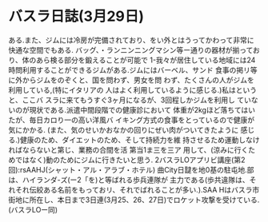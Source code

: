 # バスラ日誌(3月29日)

ある.また、ジムには冷房が完備されており、をい外とはうってかわって非常に快通な空間でもある.
バッグ、・ランニンニングマシン等ー通りの器材が揃っており、体のあら検る部分を鍛えることが可能で
1-我々が居住している地域には24時問利用することができるジムがある.ジムにはバーベル、サンド
食事の掲リ等に外からジムをのぞくと、国を問わず、男女を問
わず、たくさんの人がジムを利用している,(特にイタリアの
人はよく利用しているように感じる.)私はというと、ここバ
スラに来てもうすぐ3ヶ月になるが、3回程しかジムを利用し
ていないのが現状である.派遣中間段階での健康診において
体重が2kgほど落ちてはいたが、毎日カロり一の高い洋風バ
イキング方式の食事をとっているので健康が気にかかる.
(また、気のせいかおなかの回りにぜい肉がついてきたように
感じる.)健康のため、ダイエットのため、そして持続力を維
持させるため運動しなければならないと第じ、業務の合間を活
第当1ま三を三ア
用して、(涼みに行くためではなく)動のためにジムに行きたいと思う.
2バスラLOアプリビ講座(第2回):rsAAHJ(シャット・アル・アラブ・ホテル)
曲City日靆を地0基の駐屯地.部は、ハイランダ-ズ(ー2「を)と等ばれる歩兵連隊が
主力である(歩共違隊は、それそれ伝絞ある名前をもっておリ、それでばれることが多い.).SAA
Hはバスラ市街地に所在し、本日まで3日連(3月25、26、27日)でロケット攻撃を受けている.
(バスラLOー同)
